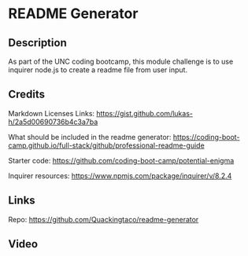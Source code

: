 # README Generator

## Description
As part of the UNC coding bootcamp, this module challenge is to use inquirer node.js to create a readme file from user input.

## Credits
Markdown Licenses Links: https://gist.github.com/lukas-h/2a5d00690736b4c3a7ba

What should be included in the readme generator: https://coding-boot-camp.github.io/full-stack/github/professional-readme-guide

Starter code: https://github.com/coding-boot-camp/potential-enigma

Inquirer resources: https://www.npmjs.com/package/inquirer/v/8.2.4

## Links
Repo: https://github.com/Quackingtaco/readme-generator

## Video
